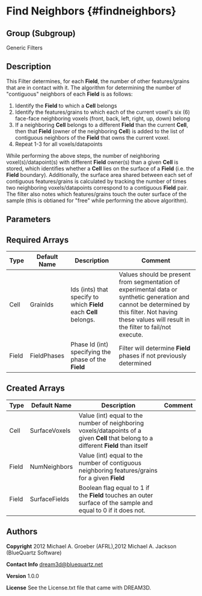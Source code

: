 Find Neighbors {#findneighbors}
==========

## Group (Subgroup) ##
Generic Filters

## Description ##
This Filter determines, for each **Field**, the number of other features/grains that are in contact with it.  The algorithm for determining the number of "contiguous" neighbors of each **Field** is as follows: 

1) Identify the **Field** to which a **Cell** belongs
2) Identify the features/grains to which each of the current voxel's six (6) face-face neighboring voxels (front, back, left, right, up, down) belong
3) If a neighboring **Cell** belongs to a different **Field** than the current **Cell**, then that **Field** (owner of the neighboring **Cell**) is added to the list of contiguous neighbors of the **Field** that owns the current voxel. 
4) Repeat 1-3 for all voxels/datapoints

While performing the above steps, the number of neighboring voxel(s)/datapoint(s) with different **Field** owner(s) than a given **Cell** is stored, which identifies whether a **Cell** lies on the surface of a **Field** (i.e. the **Field** boundary).
Additionally, the surface area shared between each set of contiguous features/grains is calculated by tracking the number of times two neighboring voxels/datapoints correspond to a contiguous **Field** pair.
The filter also notes which features/grains touch the outer surface of the sample (this is obtianed for "free" while performing the above algorithm).

## Parameters ##

## Required Arrays ##

| Type | Default Name | Description | Comment |
|------|--------------|-------------|---------|
| Cell | GrainIds | Ids (ints) that specify to which **Field** each **Cell** belongs. | Values should be present from segmentation of experimental data or synthetic generation and cannot be determined by this filter. Not having these values will result in the filter to fail/not execute. |
| Field | FieldPhases | Phase Id (int) specifying the phase of the **Field** | Filter will determine **Field** phases if not previously determined |

## Created Arrays ##

| Type | Default Name | Description | Comment |
|------|--------------|-------------|---------|
| Cell | SurfaceVoxels | Value (int) equal to the number of neighboring voxels/datapoints of a given **Cell** that belong to a different **Field** than itself |  |
| Field | NumNeighbors | Value (int) equal to the number of contiguous neighboring features/grains for a given **Field** |  |
| Field | SurfaceFields | Boolean flag equal to 1 if the **Field** touches an outer surface of the sample and equal to 0 if it does not. |  |

## Authors ##

**Copyright** 2012 Michael A. Groeber (AFRL),2012 Michael A. Jackson (BlueQuartz Software)

**Contact Info** dream3d@bluequartz.net

**Version** 1.0.0

**License**  See the License.txt file that came with DREAM3D.



